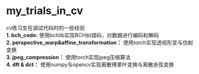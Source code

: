 # my_trials_in_cv
cv练习生在调试代码时的一些经验 <br>
**1. bch_code:** 使用bchlib实现BCH纠错码，对数据进行编码和解码 <br>
**2. perspective_warp&affine_transformation：** 使用torch实现透视形变与仿射变换 <br>
**3. jpeg_compression：** 使用torch实现jpeg压缩算法 <br>
**4. dft & dct：** 使用numpy与opencv实现离散傅里叶变换与离散余弦变换 <br>
